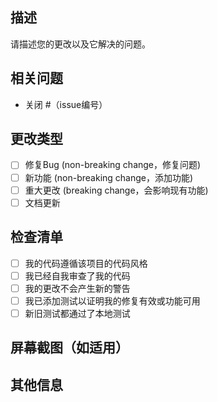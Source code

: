 ## 描述

请描述您的更改以及它解决的问题。

## 相关问题

- 关闭 #（issue编号）

## 更改类型

- [ ] 修复Bug (non-breaking change，修复问题)
- [ ] 新功能 (non-breaking change，添加功能)
- [ ] 重大更改 (breaking change，会影响现有功能)
- [ ] 文档更新

## 检查清单

- [ ] 我的代码遵循该项目的代码风格
- [ ] 我已经自我审查了我的代码
- [ ] 我的更改不会产生新的警告
- [ ] 我已添加测试以证明我的修复有效或功能可用
- [ ] 新旧测试都通过了本地测试

## 屏幕截图（如适用）

## 其他信息 